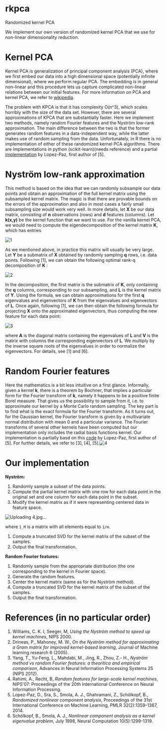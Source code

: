 # rkpca
Randomized kernel PCA

We implement our own version of randomized kernel PCA that we use for non-linear dimensionality reduction. 

# Kernel PCA

Kernel PCA is generalization of principal component analysis (PCA), where we first embed our data into a high dimensional space (potentially infinite dimensional), where we perform regular PCA. The embedding is in general non-linear and this procedure lets us capture complicated non-linear relations between our initial features. For more information on PCA and kernel PCA, we refer to [wikipedia](https://en.wikipedia.org/wiki/Kernel_principal_component_analysis).

The problem with KPCA is that it has complexity O(n^3), which scales horribly with the size of the data set. However, there are several approximations of KPCA that are substantially faster. Here we implement two methods, namely random Fourier features and the Nyström low-rank approximation. The main difference between the two is that the former generates random features in a data-independent way, while the latter makes use of random sampling from the data. Unfortunately, in R there is no implementation of either of these randomized kernel PCA algorithms. There are implementations in python (scikit-learn)(needs reference) and a partial [implementation](https://github.com/lopezpaz/randomized_nonlinear_component_analysis/blob/master/code/rca.r) by Lopez-Paz, first author of [5].

# Nyström low-rank approximation
This method is based on the idea that we can randomly subsample our data points and obtain an approximation of the full kernel matrix using the subsampled kernel matrix. The magic is that there are provable bounds on the errors of the approximation and also in most cases a fairly small subsampling size would work very well. In more details, let **X** be our data matrix, consisting of **n** observations (rows) and **d** features (columns). Let **k(x,y)** be the kernel function that we want to use. For the vanilla kernel PCA, we would need to compute the eigendecomposition of the kernel matrix **K**, which has entries

![1](https://user-images.githubusercontent.com/69961386/131489031-b6b0fcc8-a52d-4ec7-be17-cdbaa13e9032.jpg)


As we mentioned above, in practice this matrix will usually be very large. Let **Y** be a submatrix of **X** obtained by randomly sampling **q** rows, i.e. data points. Following [1], we can obtain the following optimal rank-q decomposition of **K** :

![2](https://user-images.githubusercontent.com/69961386/131489192-a22f9618-f078-4be4-bcb2-40306f099442.jpg)


In the decomposition, the first matrix is the submatrix of **K**, only containing the **q** columns, corresponding to our subsampling, and **L** is the kernel matrix of **Y**. Using the formula, we can obtain approximations for the first **q** eigenvalues and eigenvectors of **K** from the eigenvalues and eigenvectors of **L**. Once again, following [1], we can then obtain the following formula for projecting **X** onto the approximated  eigenvectors, thus computing the new feature for each data point:

![3](https://user-images.githubusercontent.com/69961386/131489802-082661cd-14df-470a-a94f-0f09caacc2cc.jpg)

where **A** is the diagonal matrix containing the eigenvalues of **L** and **V** is the matrix with columns the corresponding eigenvectors of **L**. We multiply by the inverse square roots of the eigenvalues in order to normalize the eigenvectors. For details, see [1] and [6].

# Random Fourier features
Here the mathematics is a bit less intuitive on a first glance. Informally, given a kernel **k**, there is a theorem by Bochner, that implies a particular form for the Fourier transform of **k**, namely it happens to be a positive finite Borel measure. That gives us the possibility to sample from it, i.e. to approximate our kernel by a Monte Carlo random sampling. The key part is to find what is the exact formula for the Fourier transform. As it turns out, for the Gaussian kernel, the Fourier transform is given by a multivariate normal distribution with mean 0 and a particular variance. The Fourier transforms of several other kernels have been computed but our implementation only includes the radial basis functions kernel. Our implementation is partially basd on this [code](https://github.com/lopezpaz/randomized_nonlinear_component_analysis/blob/master/code/rca.r) by Lopez-Paz, first author of [5]. For further details, we refer to [3], [4], [5].![4](https://user-images.githubusercontent.com/69961386/131490755-8bba1286-c949-42ed-b263-c1b626d3375b.jpg)


# Our implementation

**Nyström:**
1. Randomly sample a subset of the data points.
1. Compute the partial kernel matrix with one row for each data point in the original set and one column for each data point in the subset.
1. Modify the kernel matrix as if it were representing centered data in feature space.

![Uploading 4.jpg…]()

where ```1_M``` is a matrix with all elements equal to ```1/m```.

1. Compute a truncated SVD for the kernel matrix of the subset of the samples.
1. Output the final transformation.

**Random Fourier features:**
1. Randomly sample from the appropriate distribution (the one corresponding to the kernel in Fourier space).
1. Generate the random features.
1. Center the kernel matrix (same as for the Nyström method).
1. Compute a truncated SVD for the kernel matrix of the subset of the samples.
1. Output the final transformation.


# References (in no particular order)

1. Williams, C. K. I, Seeger, M, *Using the Nyström method to speed up kernel machines*, NIPS 2000.
1. Drineas, P., Mahoney, M. W., *On the Nyström method for approximating a Gram matrix for improved kernel-based learning*, Journal of Machine learning research 6 (2005).
1. Yang, T., Yu-Feng, L., Mahdabi, M., Jing, R., Zhou, Z.- H., *Nyström method vs random Fourier features: a theoritica and empirical comparison*, Advances in Neural Information Processing Systems 25 (NIPS 2012).
1. Rahimi, A., Recht, B, *Random features for large-scale kernel machines*, NIPS'07: Proceedings of the 20th International Conference on Neural Information Processing.
1. Lopez-Paz, D., Sra, S., Smola, A. J., Ghahramani, Z., Schölkopf, B., *Randomized nonlinear component analysis*, Proceedings of the 31st International Conference on Machine Learning, PMLR 32(2):1359-1367, 2014.
1. Schölkopf, B., Smola, A. J., *Nonlinear component analysis as a kernel eigenvalue problem*, July 1998, Neural Computation 10(5):1299-1319.

